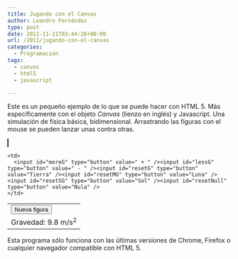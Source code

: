 ```yaml
---
title: Jugando con el Canvas
author: Leandro Fernández
type: post
date: 2011-11-21T03:44:26+00:00
url: /2011/jugando-con-el-canvas
categories:
  - Programación
tags:
  - canvas
  - html5
  - javascript

---
```

Este es un pequeño ejemplo de lo que se puede hacer con HTML 5. Más específicamente con el objeto _Canvas_ (lienzo en inglés) y Javascript. Una simulación de física básica, bidimensional. Arrastrando las figuras con el mouse se pueden lanzar unas contra otras.  
<!--more-->

  
<canvas id="screen" style="border: thin solid black;" width="600" height="420"></canvas>

<table>
  <tr>
    <td colspan="2">
      <input id="addFigure" type="button" value="Nueva figura" />
    </td>
  </tr>
  
  <tr>
    <td>
      Gravedad: <span id="txtG">9.8</span> m/s<span style="vertical-align: super; font-size: 80%;">2</span>
    </td>
    
    <td>
      <input id="moreG" type="button" value=" + " /><input id="lessG" type="button" value=" - " /><input id="resetG" type="button" value="Tierra" /><input id="resetMG" type="button" value="Luna" /><input id="resetSG" type="button" value="Sol" /><input id="resetNull" type="button" value="Nula" />
    </td>
  </tr>
</table>

Esta programa sólo funciona con las últimas versiones de Chrome, Firefox o cualquier navegador compatible con HTML 5.